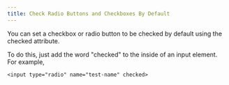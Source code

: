 ```yaml
---
title: Check Radio Buttons and Checkboxes By Default
---
```

You can set a checkbox or radio button to be checked by default using the checked attribute.

To do this, just add the word "checked" to the inside of an input element. For example,

    <input type="radio" name="test-name" checked>